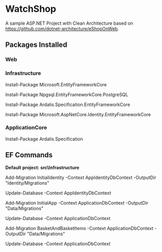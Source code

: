 # WatchShop
A sample ASP.NET Project with Clean Architecture based on https://github.com/dotnet-architecture/eShopOnWeb.

## Packages Installed
### Web

### Infrastructure
Install-Package Microsoft.EntityFrameworkCore

Install-Package Npgsql.EntityFrameworkCore.PostgreSQL

Install-Package Ardalis.Specification.EntityFrameworkCore

Install-Package Microsoft.AspNetCore.Identity.EntityFrameworkCore

### ApplicationCore
Install-Package Ardalis.Specification

## EF Commands
**Default project: src\Infrastructure**

Add-Migration InitialIdentity -Context AppIdentityDbContext -OutputDir "Identity/Migrations"

Update-Database -Context AppIdentityDbContext

Add-Migration InitialApp -Context ApplicationDbContext -OutputDir "Data/Migrations"

Update-Database -Context ApplicationDbContext 

Add-Migration BasketAndBasketItems -Context ApplicationDbContext -OutputDir "Data/Migrations"

Update-Database -Context ApplicationDbContext